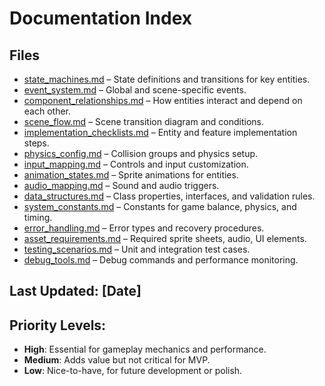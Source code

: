 # Documentation Index

## Files
- [state_machines.md](./state_machines.md) – State definitions and transitions for key entities.
- [event_system.md](./event_system.md) – Global and scene-specific events.
- [component_relationships.md](./component_relationships.md) – How entities interact and depend on each other.
- [scene_flow.md](./scene_flow.md) – Scene transition diagram and conditions.
- [implementation_checklists.md](./implementation_checklists.md) – Entity and feature implementation steps.
- [physics_config.md](./physics_config.md) – Collision groups and physics setup.
- [input_mapping.md](./input_mapping.md) – Controls and input customization.
- [animation_states.md](./animation_states.md) – Sprite animations for entities.
- [audio_mapping.md](./audio_mapping.md) – Sound and audio triggers.
- [data_structures.md](./data_structures.md) – Class properties, interfaces, and validation rules.
- [system_constants.md](./system_constants.md) – Constants for game balance, physics, and timing.
- [error_handling.md](./error_handling.md) – Error types and recovery procedures.
- [asset_requirements.md](./asset_requirements.md) – Required sprite sheets, audio, UI elements.
- [testing_scenarios.md](./testing_scenarios.md) – Unit and integration test cases.
- [debug_tools.md](./debug_tools.md) – Debug commands and performance monitoring.

## Last Updated: [Date]

## Priority Levels:
- **High**: Essential for gameplay mechanics and performance.
- **Medium**: Adds value but not critical for MVP.
- **Low**: Nice-to-have, for future development or polish.
